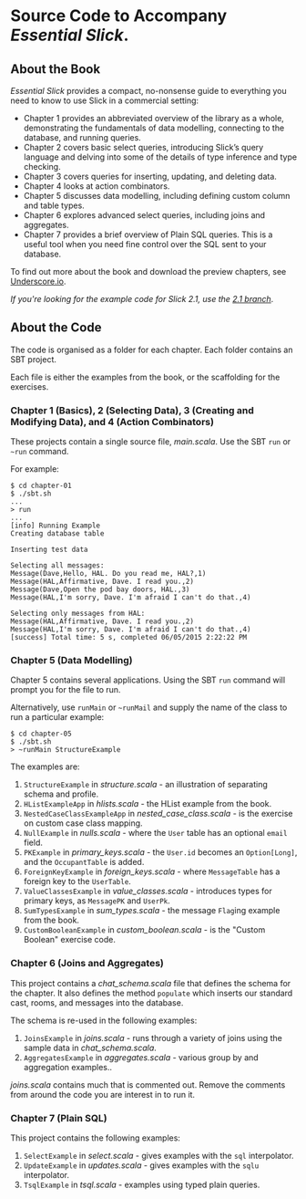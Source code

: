 # Source Code to Accompany _Essential Slick_.

## About the Book

_Essential Slick_ provides a compact, no-nonsense guide to everything you need to know to use Slick in a commercial setting:

*    Chapter 1 provides an abbreviated overview of the library as a whole, demonstrating the fundamentals of data modelling, connecting to the database, and running queries.
*    Chapter 2 covers basic select queries, introducing Slick’s query language and delving into some of the details of type inference and type checking.
*    Chapter 3 covers queries for inserting, updating, and deleting data.
*    Chapter 4 looks at action combinators.
*    Chapter 5 discusses data modelling, including defining custom column and table types.
*    Chapter 6 explores advanced select queries, including joins and aggregates.
*    Chapter 7 provides a brief overview of Plain SQL queries. This is a useful tool when you need fine control over the SQL sent to your database.

To find out more about the book and download the preview chapters, see [Underscore.io](http://underscore.io/books/essential-slick/).

  _If you're looking for the example code for Slick 2.1, use the [2.1 branch](https://github.com/underscoreio/essential-slick-code/tree/2.1)_.

## About the Code

The code is organised as a folder for each chapter. Each folder contains an SBT project.

Each file is either the examples from the book, or the scaffolding for the exercises.


### Chapter 1 (Basics), 2 (Selecting Data), 3 (Creating and Modifying Data), and 4 (Action Combinators)

These projects contain a single source file, _main.scala_. Use the SBT `run` or `~run` command.

For example:

```
$ cd chapter-01
$ ./sbt.sh
...
> run
...
[info] Running Example
Creating database table

Inserting test data

Selecting all messages:
Message(Dave,Hello, HAL. Do you read me, HAL?,1)
Message(HAL,Affirmative, Dave. I read you.,2)
Message(Dave,Open the pod bay doors, HAL.,3)
Message(HAL,I'm sorry, Dave. I'm afraid I can't do that.,4)

Selecting only messages from HAL:
Message(HAL,Affirmative, Dave. I read you.,2)
Message(HAL,I'm sorry, Dave. I'm afraid I can't do that.,4)
[success] Total time: 5 s, completed 06/05/2015 2:22:22 PM
```

### Chapter 5 (Data Modelling)

Chapter 5 contains several applications. Using the SBT `run` command will prompt you for the file to run.

Alternatively, use `runMain` or `~runMail` and supply the name of the class to run a particular example:

```
$ cd chapter-05
$ ./sbt.sh
> ~runMain StructureExample
```

The examples are:

1. `StructureExample` in _structure.scala_ - an illustration of separating schema and profile.
2. `HListExampleApp` in _hlists.scala_ - the HList example from the book.
3. `NestedCaseClassExampleApp` in _nested_case_class.scala_ - is the exercise on custom case class mapping.
4. `NullExample` in _nulls.scala_ - where the `User` table has an optional `email` field.
5. `PKExample` in _primary_keys.scala_ - the `User.id` becomes an `Option[Long]`, and the `OccupantTable` is added.
6. `ForeignKeyExample` in _foreign_keys.scala_ - where `MessageTable` has a foreign key to the `UserTable`.
7. `ValueClassesExample` in _value_classes.scala_ - introduces types for primary keys, as `MessagePK` and `UserPk`.
8. `SumTypesExample` in _sum_types.scala_ - the message `Flag`ing example from the book.
9. `CustomBooleanExample` in _custom_boolean.scala_ - is the "Custom Boolean" exercise code.

### Chapter 6 (Joins and Aggregates)

This project contains a _chat_schema.scala_ file that defines the schema for the chapter.
It also defines the method `populate` which inserts our standard cast, rooms, and messages into the database.

The schema is re-used in the following examples:

1. `JoinsExample` in _joins.scala_ - runs through a variety of joins using the sample data in _chat_schema.scala_.
2. `AggregatesExample` in _aggregates.scala_ - various group by and aggregation examples..

_joins.scala_ contains much that is commented out.  Remove the comments from around the code you are interest in to run it.


### Chapter 7 (Plain SQL)

This project contains the following examples:

1. `SelectExample` in _select.scala_ - gives examples with the `sql` interpolator.
2. `UpdateExample` in _updates.scala_ - gives examples with the `sqlu` interpolator.
3. `TsqlExample` in _tsql.scala_ - examples using typed plain queries.

